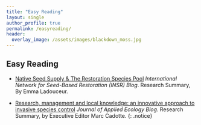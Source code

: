 ```yaml
---
title: "Easy Reading"
layout: single
author_profile: true
permalink: /easyreading/
header:
  overlay_image: /assets/images/blackdown_moss.jpg
---
```


## Easy Reading
* [Native Seed Supply & The Restoration Species Pool](http://ser-insr.org/news/2017/7/4/native-seed-supply-the-restoration-species-pool) *International Network for Seed-Based Restoration (INSR) Blog*. Research Summary, By Emma Ladouceur.

* [Research, management and local knowledge: an innovative approach to invasive species control](https://jappliedecologyblog.wordpress.com/2017/07/06/research-management-and-local-knowledge/) *Journal of Applied Ecology Blog*. Research Summary, by Executive Editor Marc Cadotte.
{: .notice}